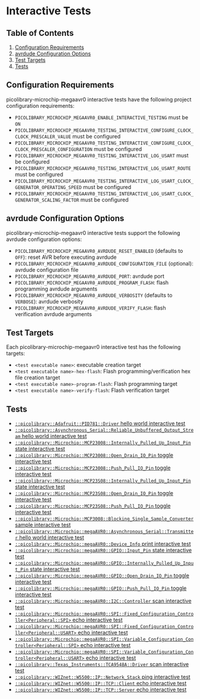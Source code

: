 # Interactive Tests

## Table of Contents
1. [Configuration Requirements](#configuration-requirements)
1. [avrdude Configuration Options](#avrdude-configuration-options)
1. [Test Targets](#test-targets)
1. [Tests](#tests)

## Configuration Requirements
picolibrary-microchip-megaavr0 interactive tests have the following project configuration
requirements:
- `PICOLIBRARY_MICROCHIP_MEGAAVR0_ENABLE_INTERACTIVE_TESTING` must be `ON`
- `PICOLIBRARY_MICROCHIP_MEGAAVR0_TESTING_INTERACTIVE_CONFIGURE_CLOCK_CLOCK_PRESCALER_VALUE`
  must be configured
- `PICOLIBRARY_MICROCHIP_MEGAAVR0_TESTING_INTERACTIVE_CONFIGURE_CLOCK_CLOCK_PRESCALER_CONFIGURATION`
  must be configured
- `PICOLIBRARY_MICROCHIP_MEGAAVR0_TESTING_INTERACTIVE_LOG_USART` must be configured
- `PICOLIBRARY_MICROCHIP_MEGAAVR0_TESTING_INTERACTIVE_LOG_USART_ROUTE` must be configured
- `PICOLIBRARY_MICROCHIP_MEGAAVR0_TESTING_INTERACTIVE_LOG_USART_CLOCK_GENERATOR_OPERATING_SPEED`
  must be configured
- `PICOLIBRARY_MICROCHIP_MEGAAVR0_TESTING_INTERACTIVE_LOG_USART_CLOCK_GENERATOR_SCALING_FACTOR`
  must be configured

## avrdude Configuration Options
picolibrary-microchip-megaavr0 interactive tests support the following avrdude
configuration options:
- `PICOLIBRARY_MICROCHIP_MEGAAVR0_AVRDUDE_RESET_ENABLED` (defaults to `OFF`): reset AVR
  before executing avrdude
- `PICOLIBRARY_MICROCHIP_MEGAAVR0_AVRDUDE_CONFIGURATION_FILE` (optional): avrdude
  configuration file
- `PICOLIBRARY_MICROCHIP_MEGAAVR0_AVRDUDE_PORT`: avrdude port
- `PICOLIBRARY_MICROCHIP_MEGAAVR0_AVRDUDE_PROGRAM_FLASH`: flash programming avrdude
  arguments
- `PICOLIBRARY_MICROCHIP_MEGAAVR0_AVRDUDE_VERBOSITY` (defaults to `VERBOSE`): avrdude
  verbosity
- `PICOLIBRARY_MICROCHIP_MEGAAVR0_AVRDUDE_VERIFY_FLASH`: flash verification avrdude
  arguments

## Test Targets
Each picolibrary-microchip-megaavr0 interactive test has the following targets:
- `<test executable name>`: executable creation target
- `<test executable name>-hex-flash`: Flash programming/verification hex file creation
  target
- `<test executable name>-program-flash`: Flash programming target
- `<test executable name>-verify-flash`: Flash verification target

## Tests
- [`::picolibrary::Adafruit::PID781::Driver` hello world interactive test](test-interactive/picolibrary/adafruit/pid781/driver/hello_world.md)
- [`::picolibrary::Asynchronous_Serial::Reliable_Unbuffered_Output_Stream` hello world interactive test](test-interactive/picolibrary/asynchronous_serial/reliable_unbuffered_output_stream/hello_world.md)
- [`::picolibrary::Microchip::MCP23008::Internally_Pulled_Up_Input_Pin` state interactive test](test-interactive/picolibrary/microchip/mcp23008/internally_pulled_up_input_pin/state.md)
- [`::picolibrary::Microchip::MCP23008::Open_Drain_IO_Pin` toggle interactive test](test-interactive/picolibrary/microchip/mcp23008/open_drain_io_pin/toggle.md)
- [`::picolibrary::Microchip::MCP23008::Push_Pull_IO_Pin` toggle interactive test](test-interactive/picolibrary/microchip/mcp23008/push_pull_io_pin/toggle.md)
- [`::picolibrary::Microchip::MCP23S08::Internally_Pulled_Up_Input_Pin` state interactive test](test-interactive/picolibrary/microchip/mcp23s08/internally_pulled_up_input_pin/state.md)
- [`::picolibrary::Microchip::MCP23S08::Open_Drain_IO_Pin` toggle interactive test](test-interactive/picolibrary/microchip/mcp23s08/open_drain_io_pin/toggle.md)
- [`::picolibrary::Microchip::MCP23S08::Push_Pull_IO_Pin` toggle interactive test](test-interactive/picolibrary/microchip/mcp23s08/push_pull_io_pin/toggle.md)
- [`::picolibrary::Microchip::MCP3008::Blocking_Single_Sample_Converter` sample interactive test](test-interactive/picolibrary/microchip/mcp3008/blocking_single_sample_converter/sample.md)
- [`::picolibrary::Microchip::megaAVR0::Asynchronous_Serial::Transmitter` hello world interactive test](test-interactive/picolibrary/microchip/megaavr0/asynchronous_serial/transmitter/hello_world.md)
- [`::picolibrary::Microchip::megaAVR0::Device_Info` print interactive test](test-interactive/picolibrary/microchip/megaavr0/device_info/print.md)
- [`::picolibrary::Microchip::megaAVR0::GPIO::Input_Pin` state interactive test](test-interactive/picolibrary/microchip/megaavr0/gpio/input_pin/state.md)
- [`::picolibrary::Microchip::megaAVR0::GPIO::Internally_Pulled_Up_Input_Pin` state interactive test](test-interactive/picolibrary/microchip/megaavr0/gpio/internally_pulled_up_input_pin/state.md)
- [`::picolibrary::Microchip::megaAVR0::GPIO::Open_Drain_IO_Pin` toggle interactive test](test-interactive/picolibrary/microchip/megaavr0/gpio/open_drain_io_pin/toggle.md)
- [`::picolibrary::Microchip::megaAVR0::GPIO::Push_Pull_IO_Pin` toggle interactive test](test-interactive/picolibrary/microchip/megaavr0/gpio/push_pull_io_pin/toggle.md)
- [`::picolibrary::Microchip::megaAVR0::I2C::Controller` scan interactive test](test-interactive/picolibrary/microchip/megaavr0/i2c/controller/scan.md)
- [`::picolibrary::Microchip::megaAVR0::SPI::Fixed_Configuration_Controller<Peripheral::SPI>` echo interactive test](test-interactive/picolibrary/microchip/megaavr0/spi/fixed_configuration_controller-spi/echo.md)
- [`::picolibrary::Microchip::megaAVR0::SPI::Fixed_Configuration_Controller<Peripheral::USART>` echo interactive test](test-interactive/picolibrary/microchip/megaavr0/spi/fixed_configuration_controller-usart/echo.md)
- [`::picolibrary::Microchip::megaAVR0::SPI::Variable_Configuration_Controller<Peripheral::SPI>` echo interactive test](test-interactive/picolibrary/microchip/megaavr0/spi/variable_configuration_controller-spi/echo.md)
- [`::picolibrary::Microchip::megaAVR0::SPI::Variable_Configuration_Controller<Peripheral::USART>` echo interactive test](test-interactive/picolibrary/microchip/megaavr0/spi/variable_configuration_controller-usart/echo.md)
- [`::picolibrary::Texas_Instruments::TCA9548A::Driver` scan interactive test](test-interactive/picolibrary/texas_instruments/tca9548a/driver/scan.md)
- [`::picolibrary::WIZnet::W5500::IP::Network_Stack` ping interactive test](test-interactive/picolibrary/wiznet/w5500/ip/network_stack/ping.md)
- [`::picolibrary::WIZnet::W5500::IP::TCP::Client` echo interactive test](test-interactive/picolibrary/wiznet/w5500/ip/tcp/client/echo.md)
- [`::picolibrary::WIZnet::W5500::IP::TCP::Server` echo interactive test](test-interactive/picolibrary/wiznet/w5500/ip/tcp/server/echo.md)
